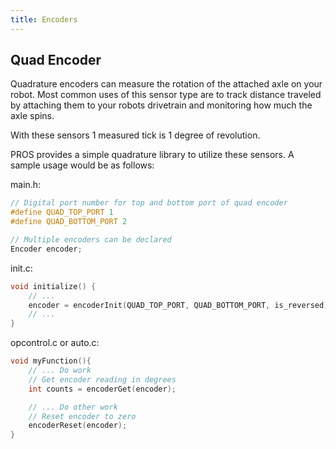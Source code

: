 ```yaml
---
title: Encoders
---
```

## Quad Encoder
Quadrature encoders can measure the rotation of the attached axle on your robot. Most common uses of this sensor type are to track distance traveled by attaching them to your robots drivetrain and monitoring how much the axle spins.

With these sensors 1 measured tick is 1 degree of revolution.

PROS provides a simple quadrature library to utilize these sensors. A sample usage would be as follows:

main.h:
```c
// Digital port number for top and bottom port of quad encoder
#define QUAD_TOP_PORT 1
#define QUAD_BOTTOM_PORT 2

// Multiple encoders can be declared
Encoder encoder;
```

init.c:
```c
void initialize() {
    // ...
    encoder = encoderInit(QUAD_TOP_PORT, QUAD_BOTTOM_PORT, is_reversed);
    // ...
}
```

opcontrol.c or auto.c:
```c
void myFunction(){
    // ... Do work
    // Get encoder reading in degrees
    int counts = encoderGet(encoder);

    // ... Do other work
    // Reset encoder to zero
    encoderReset(encoder);
}
```
